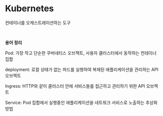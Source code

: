 # Kubernetes

컨테이너를 오케스트레이션하는 도구

<br>

**용어 정리**

Pod: 가장 작고 단순한 쿠버네티스 오브젝트, 사용자 클러스터에서 동작하는 컨테이너 집합

deployment:
로컬 상태가 없는 파드를 실행하여 복제된 애플리케이션을 관리하는 API 오브젝트

Ingress: 
HTTP와 같이 클러스터 안에 서비스들를 접근하고 관리하기 위한 API 오브젝트

Service:
Pod 집합에서 실행중인 애플리케이션을 네트워크 서비스로 노출하는 추상화 방법

